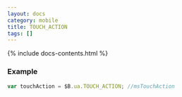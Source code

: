 ```yaml
---
layout: docs
category: mobile
title: TOUCH_ACTION
tags: []
---
```


{% include docs-contents.html %}

### Example
```js
var touchAction = $B.ua.TOUCH_ACTION; //msTouchAction
```